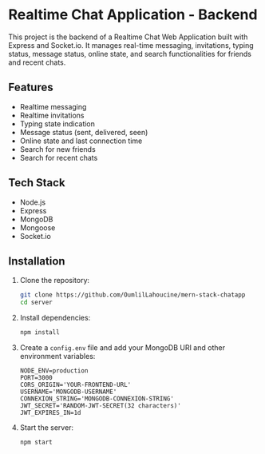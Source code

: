 # Realtime Chat Application - Backend

This project is the backend of a Realtime Chat Web Application built with Express and Socket.io. It manages real-time messaging, invitations, typing status, message status, online state, and search functionalities for friends and recent chats.

## Features

- Realtime messaging
- Realtime invitations
- Typing state indication
- Message status (sent, delivered, seen)
- Online state and last connection time
- Search for new friends
- Search for recent chats

## Tech Stack

- Node.js
- Express
- MongoDB
- Mongoose
- Socket.io

## Installation

1. Clone the repository:

   ```sh
   git clone https://github.com/OumlilLahoucine/mern-stack-chatapp
   cd server
   ```

2. Install dependencies:

   ```sh
   npm install
   ```

3. Create a `config.env` file and add your MongoDB URI and other environment variables:

   ```env
   NODE_ENV=production
   PORT=3000
   CORS_ORIGIN='YOUR-FRONTEND-URL'
   USERNAME='MONGODB-USERNAME'
   CONNEXION_STRING='MONGODB-CONNEXION-STRING'
   JWT_SECRET='RANDOM-JWT-SECRET(32 characters)'
   JWT_EXPIRES_IN=1d
   ```

4. Start the server:
   ```sh
   npm start
   ```
